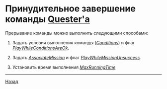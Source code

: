 # **Принудительное завершение команды [Quester'a](../../General/Glossary-RU.md#ref-Quester)**

Прерывание команды можно выполнить следующими способами:

1. Задать условия выполнения команды ([*Conditions*](https://www.neverwinter-bot.com/forums/viewtopic.php?p=43910#p43910 "Смотри по ссылке описание условий выполнения команд")) и флаг [*PlayWhileConditionsAreOk*](https://www.neverwinter-bot.com/forums/viewtopic.php?p=43902#p43902 "Смотри по ссылке описание флага PlayWhileConditionsAreOk").

2. Задать [*AssociateMission*](https://www.neverwinter-bot.com/forums/viewtopic.php?p=43902#p43902 "Смотри по ссылке описание опции AssociateMission") и флаг [*PlayWhileMissionUnsuccess*](https://www.neverwinter-bot.com/forums/viewtopic.php?p=43902#p43902 "Смотри по ссылке описание флага PlayWhileMissionUnsuccess").

3. Установить время выполнения [*MaxRunningTime*](https://www.neverwinter-bot.com/forums/viewtopic.php?p=43902#p43902 "Смотри по ссылке описание опции MaxRunningTime")

---

<a href="javascript:history.back()">Назад</a>